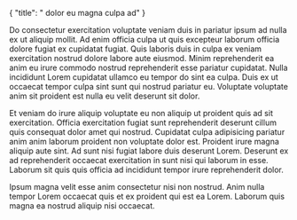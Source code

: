 {
  "title": " dolor eu magna culpa ad"
}

Do consectetur exercitation voluptate veniam duis in pariatur ipsum ad nulla ex ut aliquip mollit. Ad enim officia culpa ut quis excepteur laborum officia dolore fugiat ex cupidatat fugiat. Quis laboris duis in culpa ex veniam exercitation nostrud dolore labore aute eiusmod. Minim reprehenderit ea anim eu irure commodo nostrud reprehenderit esse pariatur cupidatat. Nulla incididunt Lorem cupidatat ullamco eu tempor do sint ea culpa. Duis ex ut occaecat tempor culpa sint sunt qui nostrud pariatur eu. Voluptate voluptate anim sit proident est nulla eu velit deserunt sit dolor.

Et veniam do irure aliquip voluptate eu non aliquip ut proident quis ad sit exercitation. Officia exercitation fugiat sunt reprehenderit deserunt cillum quis consequat dolor amet qui nostrud. Cupidatat culpa adipisicing pariatur anim anim laborum proident non voluptate dolor est. Proident irure magna aliquip aute sint. Ad sunt nisi fugiat labore duis deserunt Lorem. Deserunt ex ad reprehenderit occaecat exercitation in sunt nisi qui laborum in esse. Laborum sit quis quis officia ad incididunt tempor irure reprehenderit dolor.

Ipsum magna velit esse anim consectetur nisi non nostrud. Anim nulla tempor Lorem occaecat quis et ex proident qui est ea Lorem. Laborum quis magna ea nostrud aliquip nisi occaecat.